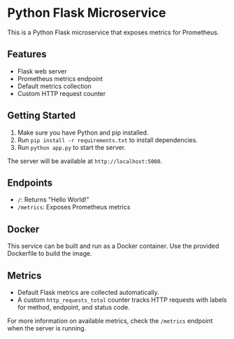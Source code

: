 # Python Flask Microservice

This is a Python Flask microservice that exposes metrics for Prometheus.

## Features

- Flask web server
- Prometheus metrics endpoint
- Default metrics collection
- Custom HTTP request counter

## Getting Started

1. Make sure you have Python and pip installed.
2. Run `pip install -r requirements.txt` to install dependencies.
3. Run `python app.py` to start the server.

The server will be available at `http://localhost:5000`.

## Endpoints

- `/`: Returns "Hello World!"
- `/metrics`: Exposes Prometheus metrics

## Docker

This service can be built and run as a Docker container. Use the provided Dockerfile to build the image.

## Metrics

- Default Flask metrics are collected automatically.
- A custom `http_requests_total` counter tracks HTTP requests with labels for method, endpoint, and status code.

For more information on available metrics, check the `/metrics` endpoint when the server is running.
